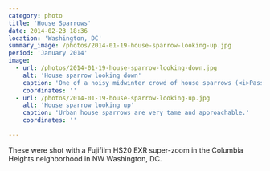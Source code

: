 ```yaml
---
category: photo
title: 'House Sparrows'
date: 2014-02-23 18:36
location: 'Washington, DC'
summary_image: /photos/2014-01-19-house-sparrow-looking-up.jpg
period: 'January 2014'
image:
  - url: /photos/2014-01-19-house-sparrow-looking-down.jpg
    alt: 'House sparrow looking down'
    caption: 'One of a noisy midwinter crowd of house sparrows (<i>Passer domesticus</i>).'
    coordinates: ''
  - url: /photos/2014-01-19-house-sparrow-looking-up.jpg
    alt: 'House sparrow looking up'
    caption: 'Urban house sparrows are very tame and approachable.'
    coordinates: ''

---
```


These were shot with a Fujifilm HS20 EXR super-zoom in the Columbia Heights neighborhood in NW Washington, DC.
